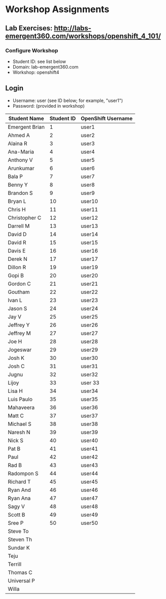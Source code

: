 # Workshop Assignments
## Lab Exercises: http://labs-emergent360.com/workshops/openshift_4_101/
### Configure Workshop
- Student ID: see list below
- Domain: lab-emergent360.com
- Workshop: openshift4

## Login
- Username: user<id> (see ID below; for example, "user1")
- Password: (provided in workshop)

| Student Name | Student ID | OpenShift Username | 
|------------ | ---------------| ---------------|
|	Emergent Brian	|	1	|	user1	|
|	Ahmed A	|	2	|	user2	|
|	Alaina R |	3	|	user3	|
|	Ana-Maria  |	4	|	user4	|
| Anthony V  |	5	|	user5	|
|	Arunkumar |	6	|	user6	|
|	Bala P  |	7	|	user7	|
|	Benny Y |	8	|	user8	|
| Brandon S |	9	|	user9	|
|	Bryan L  |	10	|	user10	|
|	Chris H |	11	|	user11	|
| Christopher C |	12	|	user12	|
| Darrell M | 13 | user13 |
| David D | 14 | user14 |
| David R | 15 | user15 |
| Davis E | 16 | user16 |
| Derek N | 17 | user17 |
| Dillon R | 19 | user19 |  
| Gopi B | 20 | user20 |
| Gordon C | 21 | user21 |
| Goutham | 22 | user22 |
| Ivan L | 23 | user23 |
| Jason S | 24 | user24 |
| Jay V | 25 | user25 |
| Jeffrey Y | 26 | user26 | 
| Jeffrey M | 27 |user27 |
| Joe H | 28 | user28 |
| Jogeswar | 29 | user29 |
| Josh K | 30 | user30 |
| Josh C | 31 | user31 |
| Jugnu | 32 | user32 |
| Lijoy | 33 | user 33|
| Lisa H | 34 | user34 |
| Luis Paulo | 35 | user35 |
| Mahaveera | 36 | user36 |
| Matt C | 37 | user37 |
| Michael S | 38 | user38 |
| Naresh N | 39 | user39 |
| Nick S | 40 | user40 |
| Pat B | 41 | user41 |
| Paul | 42 | user42 |
| Rad B | 43 | user43 |
| Radompon S | 44 | user44 |
| Richard T| 45 | user45 |
| Ryan And| 46 | user46 |
| Ryan Ana| 47 | user47 |
| Sagy V| 48 | user48 |
| Scott B| 49 | user49 |
| Sree P| 50 | user50 |
| Steve To|||
| Steven Th|||
| Sundar K|||
| Teju |||
| Terrill |||
| Thomas C|||
| Universal P|||
| Willa |||
  
  
  
